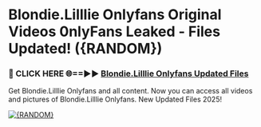 # Blondie.Lilllie Onlyfans Original Videos 0nlyFans Leaked - Files Updated! ({RANDOM})

<h3>🔴 CLICK HERE 🌐==►► <a href="https://betterlinks.top/A2PfLJ" rel="nofollow">Blondie.Lilllie Onlyfans Updated Files</a></h3>

Get Blondie.Lilllie Onlyfans and all content. Now you can access all videos and pictures of Blondie.Lilllie Onlyfans. New Updated Files 2025!

[![{RANDOM}](https://i.imgur.com/ppqm5kG.gif)](https://betterlinks.top/A2PfLJ)